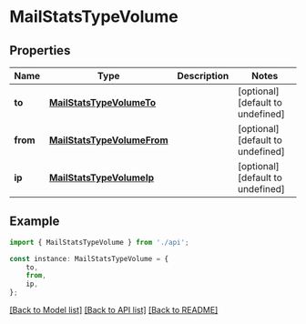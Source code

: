 # MailStatsTypeVolume


## Properties

Name | Type | Description | Notes
------------ | ------------- | ------------- | -------------
**to** | [**MailStatsTypeVolumeTo**](MailStatsTypeVolumeTo.md) |  | [optional] [default to undefined]
**from** | [**MailStatsTypeVolumeFrom**](MailStatsTypeVolumeFrom.md) |  | [optional] [default to undefined]
**ip** | [**MailStatsTypeVolumeIp**](MailStatsTypeVolumeIp.md) |  | [optional] [default to undefined]

## Example

```typescript
import { MailStatsTypeVolume } from './api';

const instance: MailStatsTypeVolume = {
    to,
    from,
    ip,
};
```

[[Back to Model list]](../README.md#documentation-for-models) [[Back to API list]](../README.md#documentation-for-api-endpoints) [[Back to README]](../README.md)
